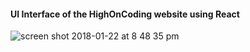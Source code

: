 #### UI Interface of the HighOnCoding website using React

![screen shot 2018-01-22 at 8 48 35 pm](https://user-images.githubusercontent.com/31966603/35255663-ba0ba636-ffb5-11e7-8be2-646b5a102cdc.png)
